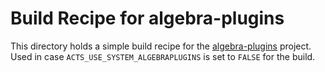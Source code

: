 <!--
SPDX-PackageName: "ACTS"
SPDX-FileCopyrightText: 2016 CERN
SPDX-License-Identifier: MPL-2.0
-->

# Build Recipe for algebra-plugins

This directory holds a simple build recipe for the
[algebra-plugins](https://github.com/acts-project/algebra-plugins) project. Used in case
`ACTS_USE_SYSTEM_ALGEBRAPLUGINS` is set to `FALSE` for the build.
